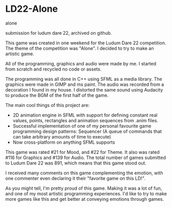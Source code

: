 LD22-Alone
==========

alone

submission for ludum dare 22, archived on github.

This game was created in one weekend for the Ludum Dare 22 competition.
The theme of the competition was "Alone". I decided to try to make an artistic game.

All of the programming, graphics and audio were made by me. I started from scratch and recycled no code or assets.

The programming was all done in C++ using SFML as a media library.
The graphics were made in GIMP and ms paint.
The audio was recorded from a decoration I found in my house. I distorted the same sound using Audacity to produce the BGM of the first half of the game.

The main cool things of this project are:
- 2D animation engine in SFML with support for defining constant real values, points, rectangles and animation sequences from .anim files.
- Successful implementation of one of my personal favourite game programming design patterns: Sequencer (A queue of commands that can take arbitrary amounts of time to execute)
- Now cross-platform on anything SFML supports

This game was rated #21 for Mood, and #22 for Theme.
It also was rated #116 for Graphics and #139 for Audio.
The total number of games submitted to Ludum Dare 22 was 891, which means that this game stood out.

I received many comments on this game complementing the emotion, with one commenter even declaring it their "favorite game on this LD!".

As you might tell, I'm pretty proud of this game. Making it was a lot of fun, and one of my most artistic programming experiences. I'd like to try to make more games like this and get better at conveying emotions through games.
